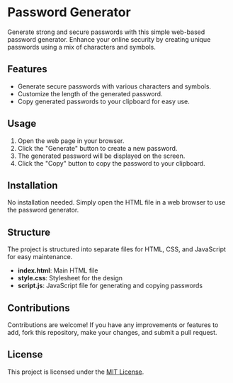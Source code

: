 # Password Generator

Generate strong and secure passwords with this simple web-based password generator. Enhance your online security by creating unique passwords using a mix of characters and symbols.

## Features

- Generate secure passwords with various characters and symbols.
- Customize the length of the generated password.
- Copy generated passwords to your clipboard for easy use.

## Usage

1. Open the web page in your browser.
2. Click the "Generate" button to create a new password.
3. The generated password will be displayed on the screen.
4. Click the "Copy" button to copy the password to your clipboard.

## Installation

No installation needed. Simply open the HTML file in a web browser to use the password generator.

## Structure

The project is structured into separate files for HTML, CSS, and JavaScript for easy maintenance.

- **index.html**: Main HTML file
- **style.css**: Stylesheet for the design
- **script.js**: JavaScript file for generating and copying passwords

## Contributions

Contributions are welcome! If you have any improvements or features to add, fork this repository, make your changes, and submit a pull request.

## License

This project is licensed under the [MIT License](LICENSE).
